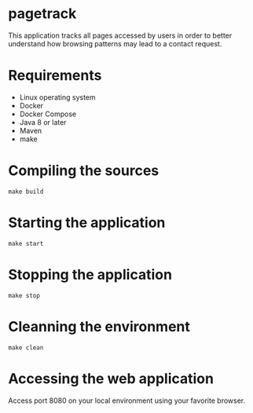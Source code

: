 # pagetrack

This application tracks all pages accessed by users in order to better understand how browsing patterns may lead to a contact request. 

# Requirements 

- Linux operating system 
- Docker 
- Docker Compose 
- Java 8 or later 
- Maven 
- make

# Compiling the sources

~~~~~~~~~~
make build 
~~~~~~~~~~

#  Starting the application 

~~~~~~~~~~
make start 
~~~~~~~~~~

#  Stopping the application 

~~~~~~~~~~
make stop 
~~~~~~~~~~

# Cleanning the environment 

~~~~~~~~~~
make clean
~~~~~~~~~~

# Accessing the web application

Access port 8080 on your local environment using your favorite browser.
